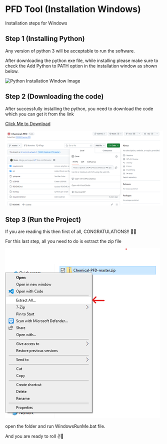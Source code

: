 
# PFD Tool (Installation Windows)

Installation steps for Windows 

## Step 1 (Installing Python)

Any version of python 3 will be acceptable to run the software.

After downloading the python exe file, while installing please make sure to check the Add Python to PATH option in the installation window as shown below.

![Python Installation Window Image](https://docs.blender.org/manual/en/latest/_images/about_contribute_install_windows_installer.png)

## Step 2 (Downloading the code)

After successfully installing the python, you need to download the code which you can get it from the link

[Click Me to Download](https://github.com/frg-fossee/Chemical-PFD)

![Download Zip File](https://github.com/aum-singhal/Chemical-PFD/blob/8ec73276c8a3eba93f67b62b61c1e4e62e09a9f2/images/download.png)


## Step 3 (Run the Project)

If you are reading this then first of all, CONGRATULATIONS!! 🎉🎉

For this last step, all you need to do is extract the zip file

![Extraction of zip file](https://github.com/aum-singhal/Chemical-PFD/blob/8ec73276c8a3eba93f67b62b61c1e4e62e09a9f2/images/extract.png)

open the folder and run WindowsRunMe.bat file.

And you are ready to roll ✌🤘
